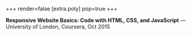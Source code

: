 +++
render=false
[extra.poly]
pop=true
+++

**Responsive Website Basics: Code with HTML, CSS, and JavaScript** — University of London, Coursera, Oct 2015
